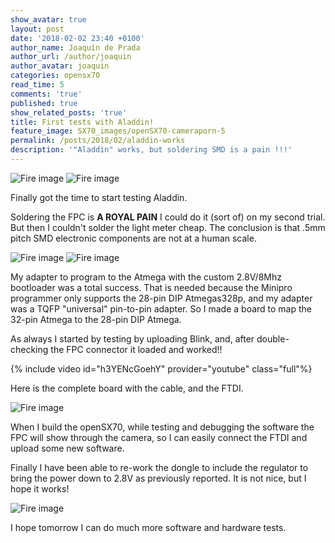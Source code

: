 ```yaml
---
show_avatar: true
layout: post
date: '2018-02-02 23:40 +0100'
author_name: Joaquín de Prada
author_url: /author/joaquin
author_avatar: joaquin
categories: opensx70
read_time: 5
comments: 'true'
published: true
show_related_posts: 'true'
title: First tests with Aladdin!
feature_image: SX70_images/openSX70-cameraporn-5
permalink: /posts/2018/02/aladdin-works
description: '"Aladdin" works, but soldering SMD is a pain !!!'
---
```

![Fire image]({{site.url}}/{{site.baseurl}}img/2018/02/aladdin-blink-1.jpg)
![Fire image]({{site.url}}/{{site.baseurl}}img/2018/02/aladdin-blink-2.jpg)

Finally got the time to start testing Aladdin. 

Soldering the FPC is **A ROYAL PAIN** I could do it (sort of) on my second trial. But then I couldn't solder the light meter cheap.
The conclusion is that .5mm pitch SMD electronic components are not at a human scale.

![Fire image]({{site.url}}/{{site.baseurl}}img/2018/02/aladdin-blink-3.jpg)
![Fire image]({{site.url}}/{{site.baseurl}}img/2018/02/aladdin-blink-4.jpg)

My adapter to program to the Atmega with the custom 2.8V/8Mhz bootloader was a total success. 
That is needed because the Minipro programmer only supports the 28-pin DIP Atmegas328p, and my adapter was a TQFP "universal" pin-to-pin adapter.
So I made a board to map the 32-pin Atmega to the 28-pin DIP Atmega.

As always I started by testing by uploading Blink, and, after double-checking the FPC connector it loaded and worked!!

{% include video id="h3YENcGoehY" provider="youtube" class="full"%} 

Here is the complete board with the cable, and the FTDI. 

![Fire image]({{site.url}}/{{site.baseurl}}img/2018/02/aladdin-blink-5.jpg)

When I build the openSX70, while testing and debugging the software the FPC will show through the camera, so I can easily connect the FTDI and upload some new software.

Finally I have been able to re-work the dongle to include the regulator to bring the power down to 2.8V as previously reported. It is not nice, but I hope it works!

![Fire image]({{site.url}}/{{site.baseurl}}img/2018/02/aladdin-blink-6.jpg)


I hope tomorrow I can do much more software and hardware tests.
